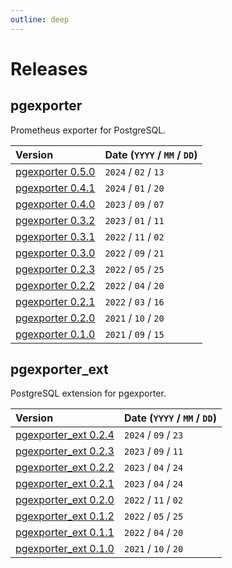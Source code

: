 ```yaml
---
outline: deep
---
```


# Releases

## pgexporter

Prometheus exporter for PostgreSQL.

|Version|Date (`YYYY` / `MM` / `DD`) |
|:---|---|
|[pgexporter 0.5.0](./releases/pgexporter_0_5_0.md)|`2024` / `02` / `13`|
|[pgexporter 0.4.1](./releases/pgexporter_0_4_1.md)|`2024` / `01` / `20`|
|[pgexporter 0.4.0](./releases/pgexporter_0_4_0.md)|`2023` / `09` / `07`|
|[pgexporter 0.3.2](./releases/pgexporter_0_3_2.md)|`2023` / `01` / `11`|
|[pgexporter 0.3.1](./releases/pgexporter_0_3_1.md)|`2022` / `11` / `02`|
|[pgexporter 0.3.0](./releases/pgexporter_0_3_0.md)|`2022` / `09` / `21`|
|[pgexporter 0.2.3](./releases/pgexporter_0_2_3.md)|`2022` / `05` / `25`|
|[pgexporter 0.2.2](./releases/pgexporter_0_2_2.md)|`2022` / `04` / `20`|
|[pgexporter 0.2.1](./releases/pgexporter_0_2_1.md)|`2022` / `03` / `16`|
|[pgexporter 0.2.0](./releases/pgexporter_0_2_0.md)|`2021` / `10` / `20`|
|[pgexporter 0.1.0](./releases/pgexporter_0_1_0.md)|`2021` / `09` / `15`|

## pgexporter_ext

PostgreSQL extension for pgexporter.

|Version|Date (`YYYY` / `MM` / `DD`) |
|:---|---|
|[pgexporter_ext 0.2.4](./releases/pgexporter_ext_0_2_4.md)|`2024` / `09` / `23`|
|[pgexporter_ext 0.2.3](./releases/pgexporter_ext_0_2_3.md)|`2023` / `09` / `11`|
|[pgexporter_ext 0.2.2](./releases/pgexporter_ext_0_2_2.md)|`2023` / `04` / `24`|
|[pgexporter_ext 0.2.1](./releases/pgexporter_ext_0_2_1.md)|`2023` / `04` / `24`|
|[pgexporter_ext 0.2.0](./releases/pgexporter_ext_0_2_0.md)|`2022` / `11` / `02`|
|[pgexporter_ext 0.1.2](./releases/pgexporter_ext_0_1_2.md)|`2022` / `05` / `25`|
|[pgexporter_ext 0.1.1](./releases/pgexporter_ext_0_1_1.md)|`2022` / `04` / `20`|
|[pgexporter_ext 0.1.0](./releases/pgexporter_ext_0_1_0.md)|`2021` / `10` / `20`|
